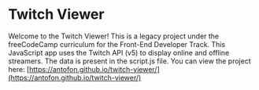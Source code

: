 # Twitch Viewer

Welcome to the Twitch Viewer! This is a legacy project under the freeCodeCamp curriculum for the Front-End Developer Track. This JavaScript app uses the Twitch API (v5) to display online and offline streamers. The data is present in the script.js file. You can view the project here: [https://antofon.github.io/twitch-viewer/](https://antofon.github.io/twitch-viewer/)
